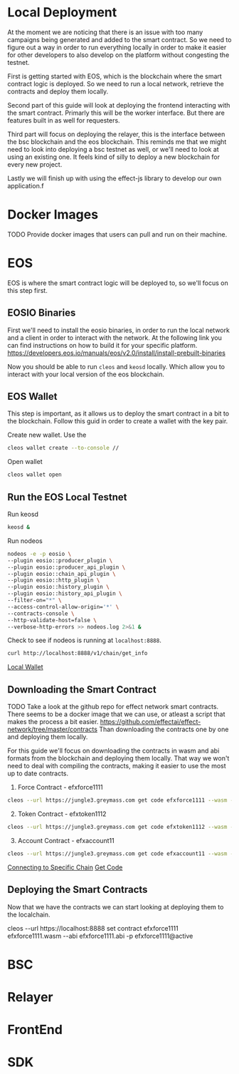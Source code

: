 # Local Deployment

At the moment we are noticing that there is an issue with too many campaigns being generated and added to the smart contract. 
So we need to figure out a way in order to run everything locally in order to make it easier for other developers to also develop on the platform without congesting the testnet.

First is getting started with EOS, which is the blockchain where the smart contract logic is deployed.
So we need to run a local network, retrieve the contracts and deploy them locally.

Second part of this guide will look at deploying the frontend interacting with the smart contract. Primarly this will be the worker interface. But there are features built in as well for requesters.

Third part will focus on deploying the relayer, this is the interface between the bsc blockchain and the eos blockchain.
This reminds me that we might need to look into deploying a bsc testnet as well, or we'll need to look at using an existing one. 
It feels kind of silly to deploy a new blockchain for every new project.

Lastly we will finish up with using the effect-js library to develop our own application.f

# Docker Images
TODO Provide docker images that users can pull and run on their machine.

# EOS
EOS is where the smart contract logic will be deployed to, so we'll focus on this step first. 

## EOSIO Binaries

First we'll need to install the eosio binaries, in order to run the local network and a client in order to interact with the network. 
At the following link you can find instructions on how to build it for your specific platform.
https://developers.eos.io/manuals/eos/v2.0/install/install-prebuilt-binaries

Now you should be able to run `cleos` and `keosd` locally. Which allow you to interact with your local version of the eos blockchain.

## EOS Wallet
This step is important, as it allows us to deploy the smart contract in a bit to the blockchain. 
Follow this guid in order to create a wallet with the key pair.

Create new wallet. Use the 
```bash
cleos wallet create --to-console // 
```

Open wallet
```bash
cleos wallet open
```

## Run the EOS Local Testnet

Run keosd
```bash
keosd &
```

Run nodeos
```bash
nodeos -e -p eosio \
--plugin eosio::producer_plugin \
--plugin eosio::producer_api_plugin \
--plugin eosio::chain_api_plugin \
--plugin eosio::http_plugin \
--plugin eosio::history_plugin \
--plugin eosio::history_api_plugin \
--filter-on="*" \
--access-control-allow-origin='*' \
--contracts-console \
--http-validate-host=false \
--verbose-http-errors >> nodeos.log 2>&1 &
```

Check to see if nodeos is running at `localhost:8888`.
```bash
curl http://localhost:8888/v1/chain/get_info
```

[Local Wallet](https://developers.eos.io/welcome/latest/getting-started-guide/local-development-environment/development-wallet)



## Downloading the Smart Contract

TODO
Take a look at the github repo for effect network smart contracts. There seems to be a docker image that we can use, or atleast a script that makes the process a bit easier. 
https://github.com/effectai/effect-network/tree/master/contracts
Than downloading the contracts one by one and deploying them locally.

For this guide we'll focus on downloading the contracts in wasm and abi formats from the blockchain and deploying them locally. That way we won't need to deal with compiling the contracts, making it easier to use the most up to date contracts.

1. Force Contract - efxforce1111 
```bash
cleos --url https://jungle3.greymass.com get code efxforce1111 --wasm -c efxforce1111.wasm -a efxforce1111.abi
```

2. Token Contract - efxtoken1112
```bash
cleos --url https://jungle3.greymass.com get code efxtoken1112 --wasm -c efxtoken1112.wasm -a efxtoken1112.abi
```

3. Account Contract - efxaccount11
```bash
cleos --url https://jungle3.greymass.com get code efxaccount11 --wasm -c efxaccount11.wasm -a efxaccount11.abi
```

[Connecting to Specific Chain](https://developers.eos.io/manuals/eos/v2.1/cleos/how-to-guides/how-to-connect-to-a-specific-network)
[Get Code](https://developers.eos.io/manuals/eos/v2.1/cleos/how-to-guides/how-to-connect-to-a-specific-network)

## Deploying the Smart Contracts

Now that we have the contracts we can start looking at deploying them to the localchain.

cleos --url https://localhost:8888 set contract efxforce1111 efxforce1111.wasm --abi efxforce1111.abi -p efxforce1111@active


# BSC

# Relayer

# FrontEnd

# SDK